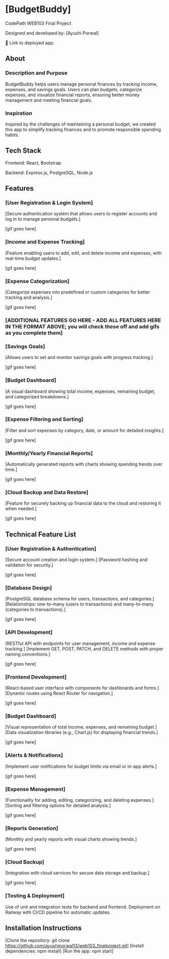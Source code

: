 # [BudgetBuddy]

CodePath WEB103 Final Project

Designed and developed by: [Ayushi Porwal]

🔗 Link to deployed app:

## About

### Description and Purpose

BudgetBuddy helps users manage personal finances by tracking income, expenses, and savings goals. Users can plan budgets, categorize expenses, and visualize financial reports, ensuring better money management and meeting financial goals.

### Inspiration

Inspired by the challenges of maintaining a personal budget, we created this app to simplify tracking finances and to promote responsible spending habits.

## Tech Stack

Frontend: React, Bootstrap

Backend: Express.js, PostgreSQL, Node.js

## Features

### [User Registration & Login System]

[Secure authentication system that allows users to register accounts and log in to manage personal budgets.]

[gif goes here]

### [Income and Expense Tracking]

[Feature enabling users to add, edit, and delete income and expenses, with real-time budget updates.]

[gif goes here]

### [Expense Categorization]

[Categorize expenses into predefined or custom categories for better tracking and analysis.]

[gif goes here]

### [ADDITIONAL FEATURES GO HERE - ADD ALL FEATURES HERE IN THE FORMAT ABOVE; you will check these off and add gifs as you complete them]

### [Savings Goals]

[Allows users to set and monitor savings goals with progress tracking.]

[gif goes here]

### [Budget Dashboard]

[A visual dashboard showing total income, expenses, remaining budget, and categorized breakdowns.]

[gif goes here]

### [Expense Filtering and Sorting]

[Filter and sort expenses by category, date, or amount for detailed insights.]

[gif goes here]

### [Monthly/Yearly Financial Reports]

[Automatically generated reports with charts showing spending trends over time.]

[gif goes here]

### [Cloud Backup and Data Restore]

[Feature for securely backing up financial data to the cloud and restoring it when needed.]

[gif goes here]


## Technical Feature List

### [User Registration & Authentication]

[Secure account creation and login system.]
[Password hashing and validation for security.]

[gif goes here]

### [Database Design]

[PostgreSQL database schema for users, transactions, and categories.]
[Relationships: one-to-many (users to transactions) and many-to-many (categories to transactions).]

[gif goes here]

### [API Development]

[RESTful API with endpoints for user management, income and expense tracking.]
[Implement GET, POST, PATCH, and DELETE methods with proper naming conventions.]

[gif goes here]

### [Frontend Development]

[React-based user interface with components for dashboards and forms.]
[Dynamic routes using React Router for navigation.]

[gif goes here]

### [Budget Dashboard]

[Visual representation of total income, expenses, and remaining budget.]
[Data visualization libraries (e.g., Chart.js) for displaying financial trends.]

[gif goes here]

### [Alerts & Notifications]

[Implement user notifications for budget limits via email or in-app alerts.]

[gif goes here]

### [Expense Management]

[Functionality for adding, editing, categorizing, and deleting expenses.]
[Sorting and filtering options for detailed analysis.]

[gif goes here]

### [Reports Generation]

[Monthly and yearly reports with visual charts showing trends.]

[gif goes here]

### [Cloud Backup]

[Integration with cloud services for secure data storage and backup.]

[gif goes here]

### [Testing & Deployment]

Use of unit and integration tests for backend and frontend.
Deployment on Railway with CI/CD pipeline for automatic updates.


## Installation Instructions

[Clone the repository: git clone https://github.com/ayushiporwal13/web103_finalproject.git]
[Install dependencies: npm install]
[Run the app: npm start]
